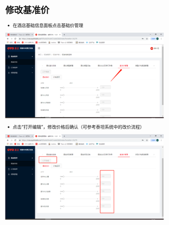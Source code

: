 # 修改基准价

* 在酒店基础信息面板点击基础价管理

![](../../../../.gitbook/assets/image%20%28122%29.png)

* 点击“打开编辑”，修改价格后确认（可参考泰坦系统中的改价流程）

![](../../../../.gitbook/assets/image%20%28172%29.png)

